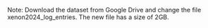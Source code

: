 Note: Download the dataset from Google Drive and change the file xenon2024_log_entries. The new file has a size of 2GB.
